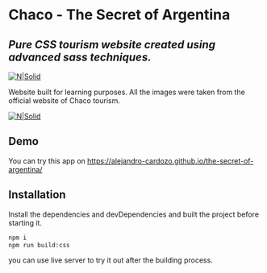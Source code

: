 # Chaco - The Secret of Argentina

## _Pure CSS tourism website created using advanced sass techniques._

[![N|Solid](https://avatars.githubusercontent.com/u/56833385?s=48&v=4)](http://www.codefulanito.com/)

Website built for learning purposes. All the images were taken from the official website of Chaco tourism.

[![N|Solid](https://res.cloudinary.com/dmzyq30b4/image/upload/v1632682438/codefulanito/Screenshot_2021-09-26_at_15-48-06_Chaco_The_Secret_of_Argentina_chrxin.png)](https://alejandro-cardozo.github.io/the-secret-of-argentina/)

## Demo

You can try this app on https://alejandro-cardozo.github.io/the-secret-of-argentina/

## Installation

Install the dependencies and devDependencies and built the project before starting it.

```sh
npm i
npm run build:css
```

you can use live server to try it out after the building process.
